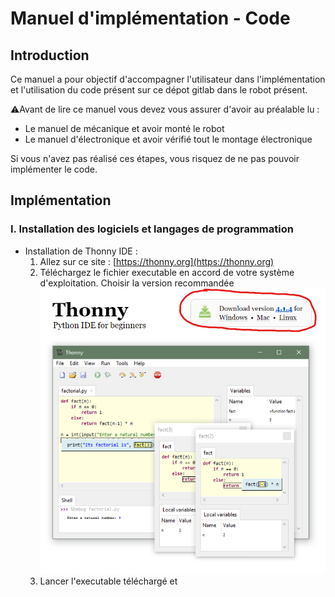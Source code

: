 # Manuel d'implémentation - Code

## Introduction

Ce manuel a pour objectif d'accompagner l'utilisateur dans l'implémentation et l'utilisation du code présent sur ce dépot gitlab dans le robot présent.  
    
⚠️Avant de lire ce manuel vous devez vous assurer d'avoir au préalable lu : 
- Le manuel de mécanique et avoir monté le robot
- Le manuel d'électronique et avoir vérifié tout le montage électronique
   

Si vous n'avez pas réalisé ces étapes, vous risquez de ne pas pouvoir implémenter le code. 

## Implémentation

### I. Installation des logiciels et langages de programmation

 - Installation de Thonny IDE :   
    1. Allez sur ce site : [https://thonny.org](https://thonny.org)
    2. Téléchargez le fichier executable en accord de votre système d'exploitation. Choisir la version recommandée ![Image bouton download Thonny](./Images/Thonny_Download.png)
    3. Lancer l'executable téléchargé et

